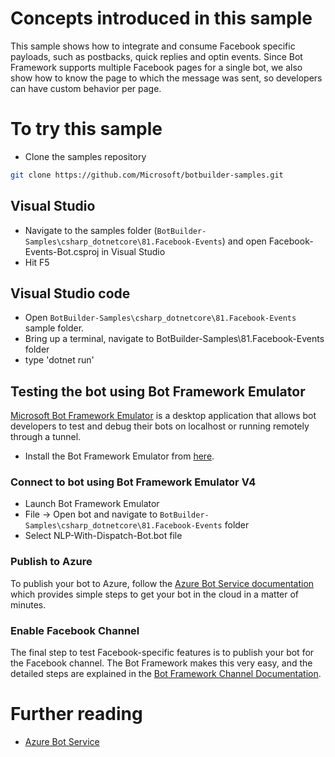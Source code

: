 ﻿

# Concepts introduced in this sample

This sample shows how to integrate and consume Facebook specific payloads, such as postbacks, quick replies and optin events. 
Since Bot Framework supports multiple Facebook pages for a single bot, we also show how to know the page to which the message was sent, so developers can have custom behavior per page.

# To try this sample

- Clone the samples repository
```bash
git clone https://github.com/Microsoft/botbuilder-samples.git
```

## Visual Studio
- Navigate to the samples folder (`BotBuilder-Samples\csharp_dotnetcore\81.Facebook-Events`) and open Facebook-Events-Bot.csproj in Visual Studio 
- Hit F5

## Visual Studio code
- Open `BotBuilder-Samples\csharp_dotnetcore\81.Facebook-Events` sample folder.
- Bring up a terminal, navigate to BotBuilder-Samples\81.Facebook-Events folder
- type 'dotnet run'

## Testing the bot using Bot Framework Emulator
[Microsoft Bot Framework Emulator](https://github.com/microsoft/botframework-emulator) is a desktop application that allows bot developers to test and debug their bots on localhost or running remotely through a tunnel.

- Install the Bot Framework Emulator from [here](https://aka.ms/botframeworkemulator).

### Connect to bot using Bot Framework Emulator V4
- Launch Bot Framework Emulator
- File -> Open bot and navigate to `BotBuilder-Samples\csharp_dotnetcore\81.Facebook-Events` folder
- Select NLP-With-Dispatch-Bot.bot file

### Publish to Azure 

To publish your bot to Azure, follow the [Azure Bot Service documentation](https://docs.microsoft.com/en-us/azure/bot-service/bot-builder-howto-deploy-azure?view=azure-bot-service-3.0) which provides simple steps to get your bot in the cloud in a matter of minutes.

### Enable Facebook Channel

The final step to test Facebook-specific features is to publish your bot for the Facebook channel. The Bot Framework makes this very easy, and the detailed steps are explained in the [Bot Framework Channel Documentation](https://docs.microsoft.com/en-us/azure/bot-service/bot-service-channel-connect-facebook?view=azure-bot-service-3.0).

# Further reading

- [Azure Bot Service](https://docs.microsoft.com/en-us/azure/bot-service/bot-service-overview-introduction?view=azure-bot-service-4.0)
